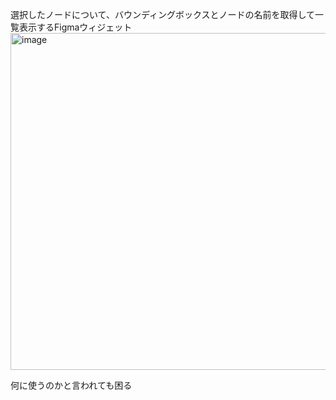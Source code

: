 選択したノードについて、バウンディングボックスとノードの名前を取得して一覧表示するFigmaウィジェット
<img width="539" alt="image" src="https://user-images.githubusercontent.com/47634358/232757498-25601ca7-f7f2-49fe-8711-b70ada76b84e.png">

何に使うのかと言われても困る
